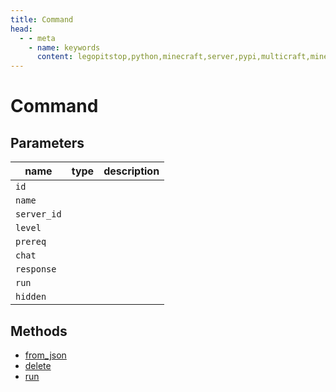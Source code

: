 ```yaml
---
title: Command
head:
  - - meta
    - name: keywords
      content: legopitstop,python,minecraft,server,pypi,multicraft,minecraftserver,pythonpackage
---
```


# Command

## Parameters

| name        | type | description |
| ----------- | ---- | ----------- |
| `id`        |      |             |
| `name`      |      |             |
| `server_id` |      |             |
| `level`     |      |             |
| `prereq`    |      |             |
| `chat`      |      |             |
| `response`  |      |             |
| `run`       |      |             |
| `hidden`    |      |             |

## Methods

- [from_json](#from_json)
- [delete](#delete)
- [run](#run)
